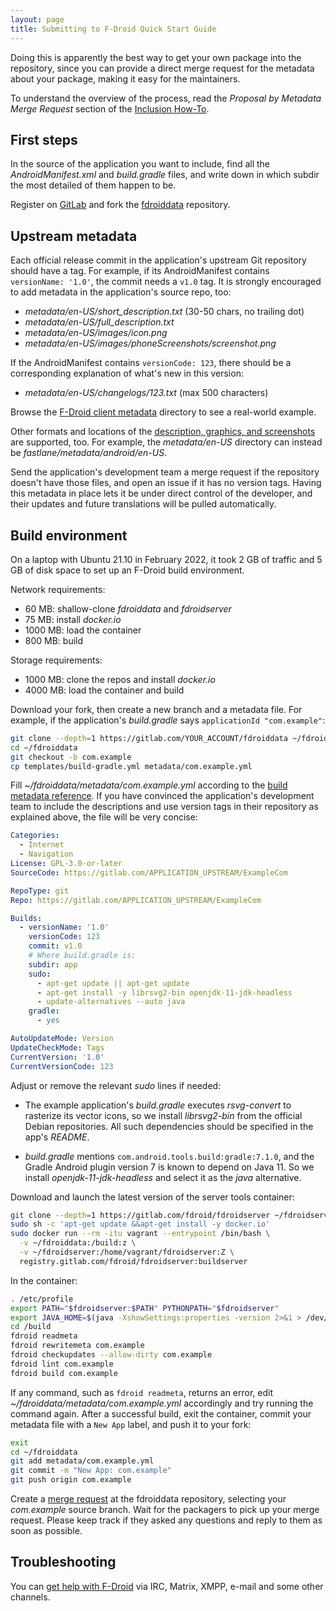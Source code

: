 ```yaml
---
layout: page
title: Submitting to F-Droid Quick Start Guide
---
```


Doing this is apparently the best way to get your own package into the
repository, since you can provide a direct merge request for the metadata about
your package, making it easy for the maintainers.

To understand the overview of the process, read the *Proposal by Metadata Merge
Request* section of the [Inclusion How-To](../Inclusion_How-To/).

## First steps

In the source of the application you want to include, find all the
_AndroidManifest.xml_ and _build.gradle_ files, and write down in which subdir
the most detailed of them happen to be.

Register on [GitLab](https://gitlab.com/) and fork the
[fdroiddata](https://gitlab.com/fdroid/fdroiddata) repository.

## Upstream metadata

Each official release commit in the application's upstream Git repository
should have a tag. For example, if its AndroidManifest contains `versionName:
'1.0'`, the commit needs a `v1.0` tag. It is strongly encouraged to add
metadata in the application's source repo, too:

* _metadata/en-US/short_description.txt_ (30-50 chars, no trailing dot)
* _metadata/en-US/full_description.txt_
* _metadata/en-US/images/icon.png_
* _metadata/en-US/images/phoneScreenshots/screenshot.png_

If the AndroidManifest contains `versionCode: 123`, there should be a
corresponding explanation of what's new in this version:

* _metadata/en-US/changelogs/123.txt_ (max 500 characters)

Browse the [F-Droid client
metadata](https://gitlab.com/fdroid/fdroidclient/-/tree/master/metadata/en-US)
directory to see a real-world example.

Other formats and locations of the [description, graphics, and
screenshots](../All_About_Descriptions_Graphics_and_Screenshots/) are
supported, too. For example, the _metadata/en-US_ directory can instead be
_fastlane/metadata/android/en-US_.

Send the application's development team a merge request if the repository
doesn't have those files, and open an issue if it has no version tags. Having
this metadata in place lets it be under direct control of the developer, and
their updates and future translations will be pulled automatically.

## Build environment

On a laptop with Ubuntu 21.10 in February 2022, it took 2 GB of traffic and 5
GB of disk space to set up an F-Droid build environment.

Network requirements:

* 60 MB: shallow-clone _fdroiddata_ and _fdroidserver_
* 75 MB: install _docker.io_
* 1000 MB: load the container
* 800 MB: build

Storage requirements:

* 1000 MB: clone the repos and install _docker.io_
* 4000 MB: load the container and build

Download your fork, then create a new branch and a metadata file. For example,
if the application's _build.gradle_ says `applicationId "com.example"`:

```sh
git clone --depth=1 https://gitlab.com/YOUR_ACCOUNT/fdroiddata ~/fdroiddata
cd ~/fdroiddata
git checkout -b com.example
cp templates/build-gradle.yml metadata/com.example.yml
```

Fill _~/fdroiddata/metadata/com.example.yml_ according to the [build metadata
reference](../Build_Metadata_Reference/). If you have convinced the
application's development team to include the descriptions and use version tags
in their repository as explained above, the file will be very concise:

```yaml
Categories:
  - Internet
  - Navigation
License: GPL-3.0-or-later
SourceCode: https://gitlab.com/APPLICATION_UPSTREAM/ExampleCom

RepoType: git
Repo: https://gitlab.com/APPLICATION_UPSTREAM/ExampleCom

Builds:
  - versionName: '1.0'
    versionCode: 123
    commit: v1.0
    # Where build.gradle is:
    subdir: app
    sudo:
      - apt-get update || apt-get update
      - apt-get install -y librsvg2-bin openjdk-11-jdk-headless
      - update-alternatives --auto java
    gradle:
      - yes

AutoUpdateMode: Version
UpdateCheckMode: Tags
CurrentVersion: '1.0'
CurrentVersionCode: 123
```

Adjust or remove the relevant _sudo_ lines if needed:

* The example application's _build.gradle_ executes _rsvg-convert_ to
  rasterize its vector icons, so we install _librsvg2-bin_ from the official
  Debian repositories. All such dependencies should be specified in the app's
  _README_.

* _build.gradle_ mentions `com.android.tools.build:gradle:7.1.0`,
  and the Gradle Android plugin version 7 is known to depend on Java 11. So we
  install _openjdk-11-jdk-headless_ and select it as the _java_ alternative.

Download and launch the latest version of the server tools container:

```sh
git clone --depth=1 https://gitlab.com/fdroid/fdroidserver ~/fdroidserver
sudo sh -c 'apt-get update &&apt-get install -y docker.io'
sudo docker run --rm -itu vagrant --entrypoint /bin/bash \
  -v ~/fdroiddata:/build:z \
  -v ~/fdroidserver:/home/vagrant/fdroidserver:Z \
  registry.gitlab.com/fdroid/fdroidserver:buildserver
```

In the container:

```sh
. /etc/profile
export PATH="$fdroidserver:$PATH" PYTHONPATH="$fdroidserver"
export JAVA_HOME=$(java -XshowSettings:properties -version 2>&1 > /dev/null | grep 'java.home' | awk -F'=' '{print $2}' | tr -d ' ')
cd /build
fdroid readmeta
fdroid rewritemeta com.example
fdroid checkupdates --allow-dirty com.example
fdroid lint com.example
fdroid build com.example
```

If any command, such as `fdroid readmeta`, returns an error, edit
_~/fdroiddata/metadata/com.example.yml_ accordingly and try running the command
again. After a successful build, exit the container, commit your metadata file
with a `New App` label, and push it to your fork:

```sh
exit
cd ~/fdroiddata
git add metadata/com.example.yml
git commit -m "New App: com.example"
git push origin com.example
```

Create a [merge request](https://gitlab.com/fdroid/fdroiddata/-/merge_requests)
at the fdroiddata repository, selecting your _com.example_ source branch. Wait
for the packagers to pick up your merge request. Please keep track if they
asked any questions and reply to them as soon as possible.

## Troubleshooting

You can [get help with F-Droid](../../about/#contact) via IRC, Matrix, XMPP,
e-mail and some other channels.
